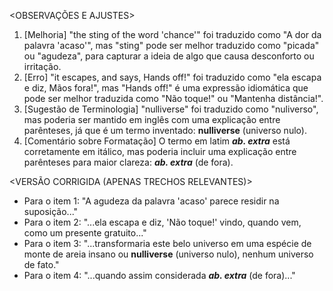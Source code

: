 <OBSERVAÇÕES E AJUSTES>
1. [Melhoria] "the sting of the word 'chance'" foi traduzido como "A dor da palavra 'acaso'", mas "sting" pode ser melhor traduzido como "picada" ou "agudeza", para capturar a ideia de algo que causa desconforto ou irritação.
2. [Erro] "it escapes, and says, Hands off!" foi traduzido como "ela escapa e diz, Mãos fora!", mas "Hands off!" é uma expressão idiomática que pode ser melhor traduzida como "Não toque!" ou "Mantenha distância!".
3. [Sugestão de Terminologia] "nulliverse" foi traduzido como "nuliverso", mas poderia ser mantido em inglês com uma explicação entre parênteses, já que é um termo inventado: **nulliverse** (universo nulo).
4. [Comentário sobre Formatação] O termo em latim **_ab. extra_** está corretamente em itálico, mas poderia incluir uma explicação entre parênteses para maior clareza: **_ab. extra_** (de fora).

<VERSÃO CORRIGIDA (APENAS TRECHOS RELEVANTES)>
- Para o item 1: "A agudeza da palavra 'acaso' parece residir na suposição..."
- Para o item 2: "...ela escapa e diz, 'Não toque!' vindo, quando vem, como um presente gratuito..."
- Para o item 3: "...transformaria este belo universo em uma espécie de monte de areia insano ou **nulliverse** (universo nulo), nenhum universo de fato."
- Para o item 4: "...quando assim considerada **_ab. extra_** (de fora)..."